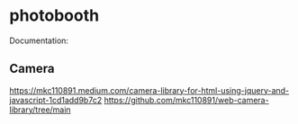 # photobooth

Documentation:

## Camera

https://mkc110891.medium.com/camera-library-for-html-using-jquery-and-javascript-1cd1add9b7c2
https://github.com/mkc110891/web-camera-library/tree/main

